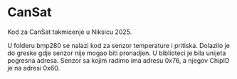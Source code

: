 # CanSat

Kod za CanSat takmicenje u Niksicu 2025.

U folderu bmp280 se nalazi kod za senzor temperature i pritiska. Dolazilo je do greske gdje senzor nije mogao biti pronadjen. U biblioteci je bila unijeta pogresna adresa. Senzor sa kojim radimo ima adresu 0x76, a njegov ChipID je na adresi 0x60.
